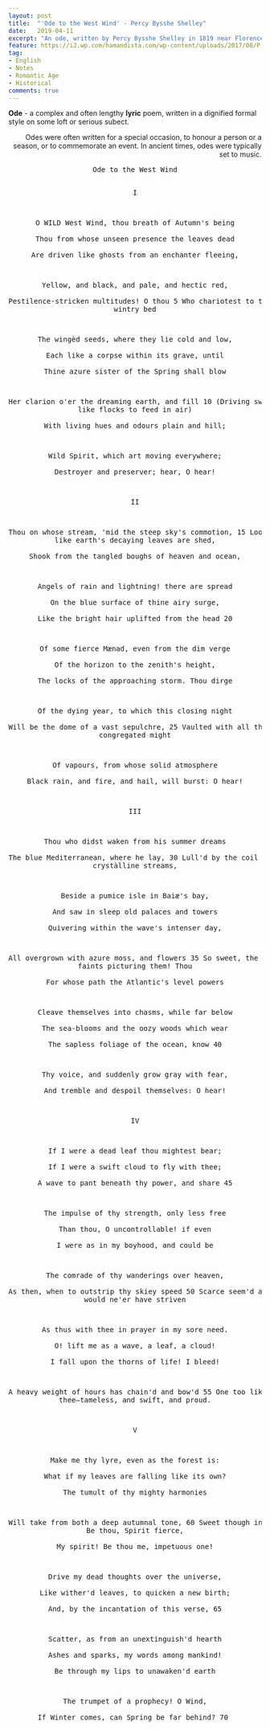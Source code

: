 ```yaml
---
layout: post
title:  "'Ode to the West Wind' - Percy Bysshe Shelley"
date:   2019-04-11
excerpt: "An ode, written by Percy Bysshe Shelley in 1819 near Florence, Italy. It was originally published in 1820 by Charles in London as part of the collection Prometheus Unbound, A Lyrical Drama in Four Acts, With Other Poems"
feature: https://i2.wp.com/hamandista.com/wp-content/uploads/2017/08/P.-B.-Shelly%E2%80%99s-%E2%80%9COde-to-the-West-Wind%E2%80%9DHamandista-Academy.jpg?fit=738%2C532
tag:
- English
- Notes
- Romantic Age 
- Historical
comments: true
---
```


**Ode** - a complex and often lengthy **lyric** poem, written in a dignified formal style on some loft or serious subect.   

<p align="right">Odes were often written for a special occasion, to honour a person or a season, or to commemorate an event. In ancient times, odes were typically set to music. </p>


<center><pre>
Ode to the West Wind

I

O WILD West Wind, thou breath of Autumn's being	 
  Thou from whose unseen presence the leaves dead	 
Are driven like ghosts from an enchanter fleeing,	 
 
  Yellow, and black, and pale, and hectic red,	 
Pestilence-stricken multitudes! O thou	         5
  Who chariotest to their dark wintry bed	 
 
The wingèd seeds, where they lie cold and low,	 
  Each like a corpse within its grave, until	 
Thine azure sister of the Spring shall blow	 
 
  Her clarion o'er the dreaming earth, and fill	  10
(Driving sweet buds like flocks to feed in air)	 
  With living hues and odours plain and hill;	 
 
Wild Spirit, which art moving everywhere;	 
Destroyer and preserver; hear, O hear!	 
 
II

Thou on whose stream, 'mid the steep sky's commotion,	  15
  Loose clouds like earth's decaying leaves are shed,	 
Shook from the tangled boughs of heaven and ocean,	 
 
  Angels of rain and lightning! there are spread	 
On the blue surface of thine airy surge,	 
  Like the bright hair uplifted from the head	  20
 
Of some fierce Mænad, even from the dim verge	 
  Of the horizon to the zenith's height,	 
The locks of the approaching storm. Thou dirge	 
 
  Of the dying year, to which this closing night	 
Will be the dome of a vast sepulchre,	  25
  Vaulted with all thy congregated might	 
 
Of vapours, from whose solid atmosphere	 
Black rain, and fire, and hail, will burst: O hear!	 
 
III

Thou who didst waken from his summer dreams	 
  The blue Mediterranean, where he lay,	  30
Lull'd by the coil of his crystàlline streams,	 
 
  Beside a pumice isle in Baiæ's bay,	 
And saw in sleep old palaces and towers	 
  Quivering within the wave's intenser day,	 
 
All overgrown with azure moss, and flowers	  35
  So sweet, the sense faints picturing them! Thou	 
For whose path the Atlantic's level powers	 
 
  Cleave themselves into chasms, while far below	 
The sea-blooms and the oozy woods which wear	 
  The sapless foliage of the ocean, know	  40
 
Thy voice, and suddenly grow gray with fear,	 
And tremble and despoil themselves: O hear!	 
 
IV

If I were a dead leaf thou mightest bear;	 
  If I were a swift cloud to fly with thee;	 
A wave to pant beneath thy power, and share	  45
 
  The impulse of thy strength, only less free	 
Than thou, O uncontrollable! if even	 
  I were as in my boyhood, and could be	 
 
The comrade of thy wanderings over heaven,	 
  As then, when to outstrip thy skiey speed	  50
Scarce seem'd a vision—I would ne'er have striven	 
 
  As thus with thee in prayer in my sore need.	 
O! lift me as a wave, a leaf, a cloud!	 
  I fall upon the thorns of life! I bleed!	 
 
A heavy weight of hours has chain'd and bow'd	  55
One too like thee—tameless, and swift, and proud.	 
 
V

Make me thy lyre, even as the forest is:	 
  What if my leaves are falling like its own?	 
The tumult of thy mighty harmonies	 
 
  Will take from both a deep autumnal tone,	  60
Sweet though in sadness. Be thou, Spirit fierce,	 
  My spirit! Be thou me, impetuous one!	 
 
Drive my dead thoughts over the universe,	 
  Like wither'd leaves, to quicken a new birth;	 
And, by the incantation of this verse,	  65
 
  Scatter, as from an unextinguish'd hearth	 
Ashes and sparks, my words among mankind!	 
  Be through my lips to unawaken'd earth	 
 
The trumpet of a prophecy! O Wind,	 
If Winter comes, can Spring be far behind?	  70
</pre> </center>